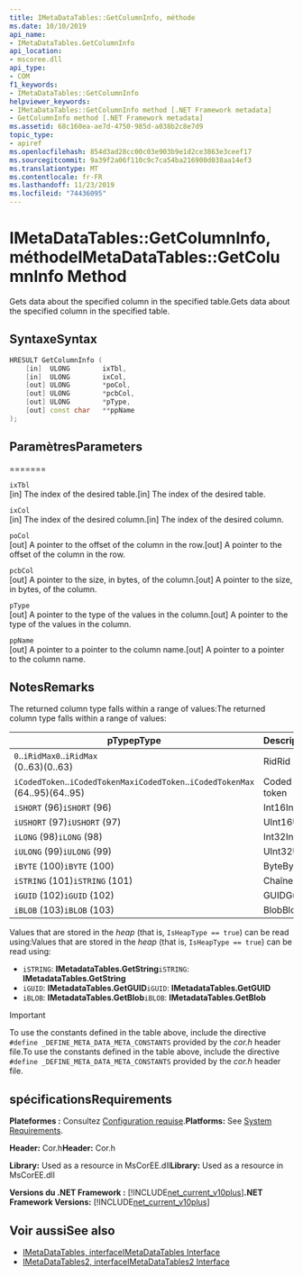 ```yaml
---
title: IMetaDataTables::GetColumnInfo, méthode
ms.date: 10/10/2019
api_name:
- IMetaDataTables.GetColumnInfo
api_location:
- mscoree.dll
api_type:
- COM
f1_keywords:
- IMetaDataTables::GetColumnInfo
helpviewer_keywords:
- IMetaDataTables::GetColumnInfo method [.NET Framework metadata]
- GetColumnInfo method [.NET Framework metadata]
ms.assetid: 68c160ea-ae7d-4750-985d-a038b2c8e7d9
topic_type:
- apiref
ms.openlocfilehash: 854d3ad28cc00c03e903b9e1d2ce3863e3ceef17
ms.sourcegitcommit: 9a39f2a06f110c9c7ca54ba216900d038aa14ef3
ms.translationtype: MT
ms.contentlocale: fr-FR
ms.lasthandoff: 11/23/2019
ms.locfileid: "74436095"
---
```

# <a name="imetadatatablesgetcolumninfo-method"></a><span data-ttu-id="66b40-102">IMetaDataTables::GetColumnInfo, méthode</span><span class="sxs-lookup"><span data-stu-id="66b40-102">IMetaDataTables::GetColumnInfo Method</span></span>
<span data-ttu-id="66b40-103">Gets data about the specified column in the specified table.</span><span class="sxs-lookup"><span data-stu-id="66b40-103">Gets data about the specified column in the specified table.</span></span>  
  
## <a name="syntax"></a><span data-ttu-id="66b40-104">Syntaxe</span><span class="sxs-lookup"><span data-stu-id="66b40-104">Syntax</span></span>  
  
```cpp  
HRESULT GetColumnInfo (   
    [in]  ULONG        ixTbl,  
    [in]  ULONG        ixCol,  
    [out] ULONG        *poCol,  
    [out] ULONG        *pcbCol,  
    [out] ULONG        *pType,  
    [out] const char   **ppName  
);  
```  
  
## <a name="parameters"></a><span data-ttu-id="66b40-105">Paramètres</span><span class="sxs-lookup"><span data-stu-id="66b40-105">Parameters</span></span>
=======

 `ixTbl`  
 <span data-ttu-id="66b40-106">[in] The index of the desired table.</span><span class="sxs-lookup"><span data-stu-id="66b40-106">[in] The index of the desired table.</span></span>  
  
 `ixCol`  
 <span data-ttu-id="66b40-107">[in] The index of the desired column.</span><span class="sxs-lookup"><span data-stu-id="66b40-107">[in] The index of the desired column.</span></span>  
  
 `poCol`  
 <span data-ttu-id="66b40-108">[out] A pointer to the offset of the column in the row.</span><span class="sxs-lookup"><span data-stu-id="66b40-108">[out] A pointer to the offset of the column in the row.</span></span>  
  
 `pcbCol`  
 <span data-ttu-id="66b40-109">[out] A pointer to the size, in bytes, of the column.</span><span class="sxs-lookup"><span data-stu-id="66b40-109">[out] A pointer to the size, in bytes, of the column.</span></span>  
  
 `pType`  
 <span data-ttu-id="66b40-110">[out] A pointer to the type of the values in the column.</span><span class="sxs-lookup"><span data-stu-id="66b40-110">[out] A pointer to the type of the values in the column.</span></span>  
  
 `ppName`  
 <span data-ttu-id="66b40-111">[out] A pointer to a pointer to the column name.</span><span class="sxs-lookup"><span data-stu-id="66b40-111">[out] A pointer to a pointer to the column name.</span></span>  
 
## <a name="remarks"></a><span data-ttu-id="66b40-112">Notes</span><span class="sxs-lookup"><span data-stu-id="66b40-112">Remarks</span></span>

<span data-ttu-id="66b40-113">The returned column type falls within a range of values:</span><span class="sxs-lookup"><span data-stu-id="66b40-113">The returned column type falls within a range of values:</span></span>

| <span data-ttu-id="66b40-114">pType</span><span class="sxs-lookup"><span data-stu-id="66b40-114">pType</span></span>                    | <span data-ttu-id="66b40-115">Description</span><span class="sxs-lookup"><span data-stu-id="66b40-115">Description</span></span>   | <span data-ttu-id="66b40-116">Helper function</span><span class="sxs-lookup"><span data-stu-id="66b40-116">Helper function</span></span>                   |
|--------------------------|---------------|-----------------------------------|
| <span data-ttu-id="66b40-117">`0`..`iRidMax`</span><span class="sxs-lookup"><span data-stu-id="66b40-117">`0`..`iRidMax`</span></span><br><span data-ttu-id="66b40-118">(0..63)</span><span class="sxs-lookup"><span data-stu-id="66b40-118">(0..63)</span></span>   | <span data-ttu-id="66b40-119">Rid</span><span class="sxs-lookup"><span data-stu-id="66b40-119">Rid</span></span>           | <span data-ttu-id="66b40-120">**IsRidType**</span><span class="sxs-lookup"><span data-stu-id="66b40-120">**IsRidType**</span></span><br><span data-ttu-id="66b40-121">**IsRidOrToken**</span><span class="sxs-lookup"><span data-stu-id="66b40-121">**IsRidOrToken**</span></span> |
| <span data-ttu-id="66b40-122">`iCodedToken`..`iCodedTokenMax`</span><span class="sxs-lookup"><span data-stu-id="66b40-122">`iCodedToken`..`iCodedTokenMax`</span></span><br><span data-ttu-id="66b40-123">(64..95)</span><span class="sxs-lookup"><span data-stu-id="66b40-123">(64..95)</span></span> | <span data-ttu-id="66b40-124">Coded token</span><span class="sxs-lookup"><span data-stu-id="66b40-124">Coded token</span></span> | <span data-ttu-id="66b40-125">**IsCodedTokenType**</span><span class="sxs-lookup"><span data-stu-id="66b40-125">**IsCodedTokenType**</span></span> <br><span data-ttu-id="66b40-126">**IsRidOrToken**</span><span class="sxs-lookup"><span data-stu-id="66b40-126">**IsRidOrToken**</span></span> |
| <span data-ttu-id="66b40-127">`iSHORT` (96)</span><span class="sxs-lookup"><span data-stu-id="66b40-127">`iSHORT` (96)</span></span>            | <span data-ttu-id="66b40-128">Int16</span><span class="sxs-lookup"><span data-stu-id="66b40-128">Int16</span></span>         | <span data-ttu-id="66b40-129">**IsFixedType**</span><span class="sxs-lookup"><span data-stu-id="66b40-129">**IsFixedType**</span></span>                   |
| <span data-ttu-id="66b40-130">`iUSHORT` (97)</span><span class="sxs-lookup"><span data-stu-id="66b40-130">`iUSHORT` (97)</span></span>           | <span data-ttu-id="66b40-131">UInt16</span><span class="sxs-lookup"><span data-stu-id="66b40-131">UInt16</span></span>        | <span data-ttu-id="66b40-132">**IsFixedType**</span><span class="sxs-lookup"><span data-stu-id="66b40-132">**IsFixedType**</span></span>                   |
| <span data-ttu-id="66b40-133">`iLONG` (98)</span><span class="sxs-lookup"><span data-stu-id="66b40-133">`iLONG` (98)</span></span>             | <span data-ttu-id="66b40-134">Int32</span><span class="sxs-lookup"><span data-stu-id="66b40-134">Int32</span></span>         | <span data-ttu-id="66b40-135">**IsFixedType**</span><span class="sxs-lookup"><span data-stu-id="66b40-135">**IsFixedType**</span></span>                   |
| <span data-ttu-id="66b40-136">`iULONG` (99)</span><span class="sxs-lookup"><span data-stu-id="66b40-136">`iULONG` (99)</span></span>            | <span data-ttu-id="66b40-137">UInt32</span><span class="sxs-lookup"><span data-stu-id="66b40-137">UInt32</span></span>        | <span data-ttu-id="66b40-138">**IsFixedType**</span><span class="sxs-lookup"><span data-stu-id="66b40-138">**IsFixedType**</span></span>                   |
| <span data-ttu-id="66b40-139">`iBYTE` (100)</span><span class="sxs-lookup"><span data-stu-id="66b40-139">`iBYTE` (100)</span></span>            | <span data-ttu-id="66b40-140">Byte</span><span class="sxs-lookup"><span data-stu-id="66b40-140">Byte</span></span>          | <span data-ttu-id="66b40-141">**IsFixedType**</span><span class="sxs-lookup"><span data-stu-id="66b40-141">**IsFixedType**</span></span>                   |
| <span data-ttu-id="66b40-142">`iSTRING` (101)</span><span class="sxs-lookup"><span data-stu-id="66b40-142">`iSTRING` (101)</span></span>          | <span data-ttu-id="66b40-143">Chaîne</span><span class="sxs-lookup"><span data-stu-id="66b40-143">String</span></span>        | <span data-ttu-id="66b40-144">**IsHeapType**</span><span class="sxs-lookup"><span data-stu-id="66b40-144">**IsHeapType**</span></span>                    |
| <span data-ttu-id="66b40-145">`iGUID` (102)</span><span class="sxs-lookup"><span data-stu-id="66b40-145">`iGUID` (102)</span></span>            | <span data-ttu-id="66b40-146">GUID</span><span class="sxs-lookup"><span data-stu-id="66b40-146">Guid</span></span>          | <span data-ttu-id="66b40-147">**IsHeapType**</span><span class="sxs-lookup"><span data-stu-id="66b40-147">**IsHeapType**</span></span>                    |
| <span data-ttu-id="66b40-148">`iBLOB` (103)</span><span class="sxs-lookup"><span data-stu-id="66b40-148">`iBLOB` (103)</span></span>            | <span data-ttu-id="66b40-149">Blob</span><span class="sxs-lookup"><span data-stu-id="66b40-149">Blob</span></span>          | <span data-ttu-id="66b40-150">**IsHeapType**</span><span class="sxs-lookup"><span data-stu-id="66b40-150">**IsHeapType**</span></span>                    |

<span data-ttu-id="66b40-151">Values that are stored in the *heap* (that is, `IsHeapType == true`) can be read using:</span><span class="sxs-lookup"><span data-stu-id="66b40-151">Values that are stored in the *heap* (that is, `IsHeapType == true`) can be read using:</span></span>

- <span data-ttu-id="66b40-152">`iSTRING`: **IMetadataTables.GetString**</span><span class="sxs-lookup"><span data-stu-id="66b40-152">`iSTRING`: **IMetadataTables.GetString**</span></span>
- <span data-ttu-id="66b40-153">`iGUID`: **IMetadataTables.GetGUID**</span><span class="sxs-lookup"><span data-stu-id="66b40-153">`iGUID`: **IMetadataTables.GetGUID**</span></span>
- <span data-ttu-id="66b40-154">`iBLOB`: **IMetadataTables.GetBlob**</span><span class="sxs-lookup"><span data-stu-id="66b40-154">`iBLOB`: **IMetadataTables.GetBlob**</span></span>

> [!IMPORTANT]
> <span data-ttu-id="66b40-155">To use the constants defined in the table above, include the directive `#define _DEFINE_META_DATA_META_CONSTANTS` provided by the *cor.h* header file.</span><span class="sxs-lookup"><span data-stu-id="66b40-155">To use the constants defined in the table above, include the directive `#define _DEFINE_META_DATA_META_CONSTANTS` provided by the *cor.h* header file.</span></span>

## <a name="requirements"></a><span data-ttu-id="66b40-156">spécifications</span><span class="sxs-lookup"><span data-stu-id="66b40-156">Requirements</span></span>  
 <span data-ttu-id="66b40-157">**Plateformes :** Consultez [Configuration requise](../../../../docs/framework/get-started/system-requirements.md).</span><span class="sxs-lookup"><span data-stu-id="66b40-157">**Platforms:** See [System Requirements](../../../../docs/framework/get-started/system-requirements.md).</span></span>  
  
 <span data-ttu-id="66b40-158">**Header:** Cor.h</span><span class="sxs-lookup"><span data-stu-id="66b40-158">**Header:** Cor.h</span></span>  
  
 <span data-ttu-id="66b40-159">**Library:** Used as a resource in MsCorEE.dll</span><span class="sxs-lookup"><span data-stu-id="66b40-159">**Library:** Used as a resource in MsCorEE.dll</span></span>  
  
 <span data-ttu-id="66b40-160">**Versions du .NET Framework :** [!INCLUDE[net_current_v10plus](../../../../includes/net-current-v10plus-md.md)]</span><span class="sxs-lookup"><span data-stu-id="66b40-160">**.NET Framework Versions:** [!INCLUDE[net_current_v10plus](../../../../includes/net-current-v10plus-md.md)]</span></span>  
  
## <a name="see-also"></a><span data-ttu-id="66b40-161">Voir aussi</span><span class="sxs-lookup"><span data-stu-id="66b40-161">See also</span></span>

- [<span data-ttu-id="66b40-162">IMetaDataTables, interface</span><span class="sxs-lookup"><span data-stu-id="66b40-162">IMetaDataTables Interface</span></span>](../../../../docs/framework/unmanaged-api/metadata/imetadatatables-interface.md)
- [<span data-ttu-id="66b40-163">IMetaDataTables2, interface</span><span class="sxs-lookup"><span data-stu-id="66b40-163">IMetaDataTables2 Interface</span></span>](../../../../docs/framework/unmanaged-api/metadata/imetadatatables2-interface.md)
